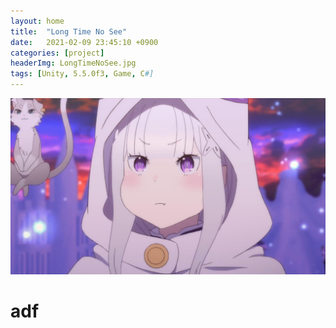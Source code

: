 ```yaml
---
layout: home
title:  "Long Time No See"
date:   2021-02-09 23:45:10 +0900
categories: [project]
headerImg: LongTimeNoSee.jpg
tags: [Unity, 5.5.0f3, Game, C#]
---
```

<div class="card">
	<img src="/assets/img/icon.jpg"/>
	<div class="card-body">
		<h1>
			adf
		</h1>
	</div>
</div>
